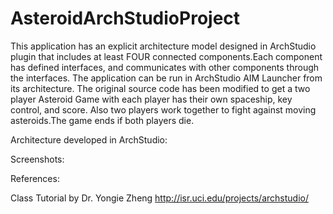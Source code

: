 # AsteroidArchStudioProject


This application has an explicit architecture model designed in ArchStudio plugin that includes at least FOUR connected components.Each component has defined interfaces, and communicates with other components through the interfaces.
The application can be run in ArchStudio AIM Launcher from its architecture. The original source code has been modified to get a two player Asteroid Game with each player has their own spaceship, key control, and score. Also two players work together to fight against moving asteroids.The game ends if both players die.




Architecture developed in ArchStudio:



Screenshots:





References:

Class Tutorial by Dr. Yongie Zheng
http://isr.uci.edu/projects/archstudio/
